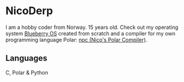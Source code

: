 
# NicoDerp

I am a hobby coder from Norway. 15 years old.
Check out my operating system [Blueberry OS](https://github.com/NicoDerp/BlueberryOS) created from scratch and a compiler for my own programming language Polar: [npc (Nico's Polar Compiler)](https://github.com/NicoDerp/npc).

## Languages

C, Polar & Python

